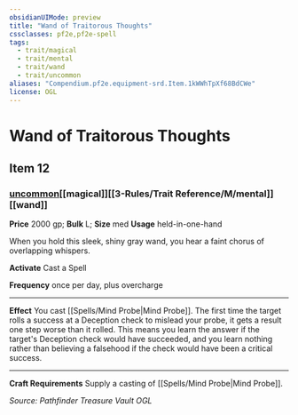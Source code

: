 ```yaml
---
obsidianUIMode: preview
title: "Wand of Traitorous Thoughts"
cssclasses: pf2e,pf2e-spell
tags:
  - trait/magical
  - trait/mental
  - trait/wand
  - trait/uncommon
aliases: "Compendium.pf2e.equipment-srd.Item.1kWWhTpXf68BdCWe"
license: OGL
---
```

# Wand of Traitorous Thoughts
## Item 12
### [uncommon](uncommon "Uncommon Rarity Trait")[[magical]][[3-Rules/Trait Reference/M/mental]][[wand]]


**Price** 2000 gp; 
**Bulk** L; **Size** med
**Usage** held-in-one-hand

When you hold this sleek, shiny gray wand, you hear a faint chorus of overlapping whispers.

**Activate** Cast a Spell

**Frequency** once per day, plus overcharge

* * *

**Effect** You cast [[Spells/Mind Probe|Mind Probe]]. The first time the target rolls a success at a Deception check to mislead your probe, it gets a result one step worse than it rolled. This means you learn the answer if the target's Deception check would have succeeded, and you learn nothing rather than believing a falsehood if the check would have been a critical success.

* * *

**Craft Requirements** Supply a casting of [[Spells/Mind Probe|Mind Probe]].

*Source: Pathfinder Treasure Vault*
*OGL*